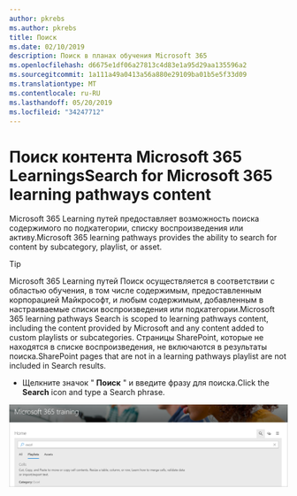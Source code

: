```yaml
---
author: pkrebs
ms.author: pkrebs
title: Поиск
ms.date: 02/10/2019
description: Поиск в планах обучения Microsoft 365
ms.openlocfilehash: d6675e1df06a27813c4d83e1a95d29aa135596a2
ms.sourcegitcommit: 1a111a49a0413a56a880e29109ba01b5e5f33d09
ms.translationtype: MT
ms.contentlocale: ru-RU
ms.lasthandoff: 05/20/2019
ms.locfileid: "34247712"
---
```

# <a name="search-for-microsoft-365-learning-pathways-content"></a><span data-ttu-id="de994-103">Поиск контента Microsoft 365 Learnings</span><span class="sxs-lookup"><span data-stu-id="de994-103">Search for Microsoft 365 learning pathways content</span></span>

<span data-ttu-id="de994-104">Microsoft 365 Learning путей предоставляет возможность поиска содержимого по подкатегории, списку воспроизведения или активу.</span><span class="sxs-lookup"><span data-stu-id="de994-104">Microsoft 365 learning pathways provides the ability to search for content by subcategory, playlist, or asset.</span></span> 

> [!TIP]
> <span data-ttu-id="de994-105">Microsoft 365 Learning путей Поиск осуществляется в соответствии с областью обучения, в том числе содержимым, предоставленным корпорацией Майкрософт, и любым содержимым, добавленным в настраиваемые списки воспроизведения или подкатегории.</span><span class="sxs-lookup"><span data-stu-id="de994-105">Microsoft 365 learning pathways Search is scoped to learning pathways content, including the content provided by Microsoft and any content added to custom playlists or subcategories.</span></span> <span data-ttu-id="de994-106">Страницы SharePoint, которые не находятся в списке воспроизведения, не включаются в результаты поиска.</span><span class="sxs-lookup"><span data-stu-id="de994-106">SharePoint pages that are not in a learning pathways playlist are not included in Search results.</span></span>     

- <span data-ttu-id="de994-107">Щелкните значок " **Поиск** " и введите фразу для поиска.</span><span class="sxs-lookup"><span data-stu-id="de994-107">Click the **Search** icon and type a Search phrase.</span></span> 

![кг-СЕАРЧ. png](media/cg-search.png)

